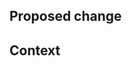 <!--- Provide a general summary of the issue in the Title above -->

## Proposed change
<!--- If you're describing a bug, tell us what should happen -->
<!--- If you're suggesting a change/improvement, tell us how it should work -->


## Context
<!--- How has this issue affected you? What are you trying to accomplish? -->
<!--- Providing context helps us come up with a solution that is most useful in the real world -->
